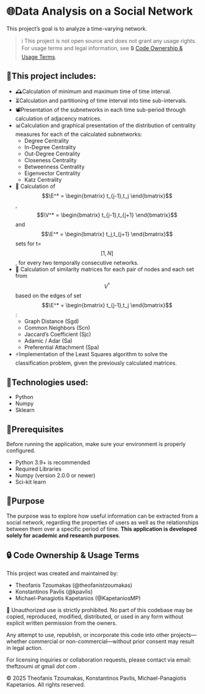 # 🌐Data Analysis on a Social Network
This project’s goal is to analyze a time-varying network.
> ℹ️ This project is not open source and does not grant any usage rights.
> For usage terms and legal information, see 🔒 [Code Ownership & Usage Terms](#-code-ownership--usage-terms).

## 🚀This project includes:
 - 🕰️Calculation of minimum and maximum time of time interval.
 - ⏳Calculation and partitioning of time interval into time sub-intervals.
 - 📽️Presentation of the subnetworks in each time sub-period through calculation of adjacency matrices.
 - 📊Calculation and graphical presentation of the distribution of centrality measures for each of the calculated subnetworks:
   - Degree Centrality
   - In-Degree Centrality
   - Out-Degree Centrality
   - Closeness Centrality
   - Betweenness Centrality
   - Eigenvector Centrality
   - Katz Centrality
 - 🧮 Calculation of $$\E^* = \begin{bmatrix} t_{j-1},t_j \end{bmatrix}$$, $$\V^* = \begin{bmatrix} t_{j-1},t_{j+1} \end{bmatrix}$$ and $$\E^* = \begin{bmatrix} t_j,t_{j+1} \end{bmatrix}$$ sets for t=$$[1,N]$$, for every two temporally consecutive networks.
 - 🔢 Calculation of similarity matrices for each pair of nodes and each set from $$V^*$$ based on the edges of set $$\E^* = \begin{bmatrix} t_{j-1},t_j \end{bmatrix}$$:
   - Graph Distance (Sgd)
   - Common Neighbors (Scn)
   - Jaccard’s Coefficient (Sjc)
   - Adamic / Adar (Sa)
   - Preferential Attachment (Spa)
 - ⚡Implementation of the Least Squares algorithm to solve the classification problem, given the previously calculated matrices.

## 🧠Technologies used:
 - Python
 - Numpy
 - Sklearn

## 🧰Prerequisites

Before running the application, make sure your environment is properly configured.
 - Python 3.9+ is recommended
 - Required Libraries
 - Numpy (version 2.0.0 or newer)
 - Sci-kit learn

## 🎯Purpose
The purpose was to explore how useful information can be extracted from a social network, regarding the properties of users as well as the relationships between them over a specific period of time. **This application is developed solely for academic and research purposes**.


## 🔒 Code Ownership & Usage Terms
This project was created and maintained by:
 - Theofanis Tzoumakas (@theofanistzoumakas)
 - Konstantinos Pavlis (@kpavlis)
 - Michael-Panagiotis Kapetanios (@KapetaniosMP)

🚫 Unauthorized use is strictly prohibited.
No part of this codebase may be copied, reproduced, modified, distributed, or used in any form without explicit written permission from the owners.

Any attempt to use, republish, or incorporate this code into other projects—whether commercial or non-commercial—without prior consent may result in legal action.

For licensing inquiries or collaboration requests, please contact via email: theftzoumi _at_ gmail _dot_ com .

© 2025 Theofanis Tzoumakas, Konstantinos Pavlis, Michael-Panagiotis Kapetanios. All rights reserved.
